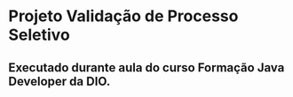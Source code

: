 # Projeto Validação de Processo Seletivo

## Executado durante aula do curso Formação Java Developer da DIO.
